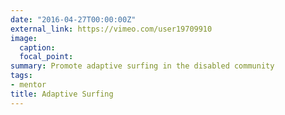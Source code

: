 ```yaml
---
date: "2016-04-27T00:00:00Z"
external_link: https://vimeo.com/user19709910
image:
  caption: 
  focal_point: 
summary: Promote adaptive surfing in the disabled community
tags:
- mentor
title: Adaptive Surfing 
---
```


